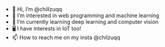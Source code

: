- 👋 Hi, I’m @chillzuqq
- 👀 I’m interested in web programming and machine learning
- 🌱 I’m currently learning deep learning and computer vision
- 🖥️ I have interests in IoT too!
- 📫 How to reach me on my insta @chilzuqq

<!---
chillzuqq/chillzuqq is a ✨ special ✨ repository because its `README.md` (this file) appears on your GitHub profile.
You can click the Preview link to take a look at your changes.
--->
